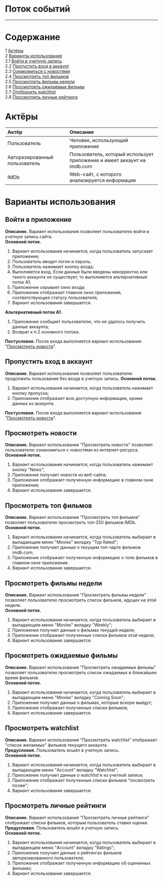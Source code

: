 # Поток событий
---

# Содержание
1 [Актёры](#actors)  
2 [Варианты использования](#use_case)  
2.1 [Войти в учетную запись](#sign_in_to_the_app)  
2.2 [Пропустить вход в аккаунт](#skip_signing_in)  
2.3 [Ознакомиться с новостями](#view_news)  
2.4 [Просмотреть топ фильмов](#view_top_rated)  
2.5 [Просмотреть фильмы недели](#view_weekly)  
2.6 [Просмотреть ожидаемые фильмы](#view_coming_soon)  
2.7 [Отобразить watchlist](#view_watchlist)  
2.8 [Просмотреть личные рейтинги](#view_account_ratings)  

<a name="actors"/>

# Актёры

| Актёр | Описание |
|:--|:--|
| Пользователь | Человек, использующий приложение |
| Авторизированный пользователь | Пользователь, который использует приложение и имеет аккаунт на imdb.com |
| IMDb | Web-сайт, с которого анализируется информация |

<a name="use_case"/>

# Варианты использования

<a name="sign_in_to_the_app"/>

## Войти в приложение

**Описание.** Вариант использования позволяет пользователю войти в учетную запись сайта.  
**Основной поток.** 
1. Вариант использования начинается, когда пользователь запускает приложение;   
2. Пользователь вводит логин и пароль;    
3. Пользователь нажимает кнопку входа;  
4. Выполняется вход. Если данные были введены некорректно или такого аккаунта не существует, то выполняется альтернативный поток А1; 
5. Приложение скрывает окно входа;  
6. Приложение отображает главное окно приложения, соответствующее статусу пользователя; 
7. Вариант использования завершается.   

**Альтернативный поток А1.**
1. Приложение сообщает пользователю, что не удалось получить данные аккаунта;
2. Возврат к п.2 основного потока.

**Постусловия.** После входа выполняется вариант использования "[Просмотреть новости](#view_news)".

<a name="skip_signing_in"/>

## Пропустить вход в аккаунт

**Описание.** Вариант использования позволяет пользователю продолжить пользование без входа в учетную запись. 
**Основной поток.**
1. Вариант использования начинается, когда пользователь нажимает кнопку пропуска;   
2. Приложение отображает всю доступную информацию, кроме данных из аккаунта.    

**Постусловия.** После входа выполняется вариант использования "[Просмотреть новости](#view_news)".

<a name="view_news"/>

## Просмотреть новости

**Описание.** Вариант использования "Просмотреть новости" позволяет пользователю ознакомиться с новостями из интернет-ресурса.  
**Основной поток.** 
1. Вариант использования начинается, когда пользователь нажимает кнопку "News";
2. Приложение получает новости из веб-сайта;    
3. Приложение отображает полученную информацию в главном окне приложения; 
4. Вариант использования завершается.  


<a name="view_top_rated"/>

## Просмотреть топ фильмов

**Описание.** Вариант использования "Просмотреть топ фильмов" позволяет пользователю просмотреть топ-250 фильмов IMDb.  
**Основной поток.** 
1. Вариант использования начинается, когда пользователь выбирает в выпадающем меню "Movies" вкладку "Top Rated"; 
2. Приложение получает данные о текущем топ-чарте фильмов imdb.com; 
3. Приложение отображает полученную информацию о топе фильмов в главном окне приложения.    
4. Вариант использования завершается.   

<a name="view_weekly"/>

## Просмотреть фильмы недели

**Описание.** Вариант использования "Просмотреть фильмы недели" позволяет пользователю просмотреть список фильмов, идущих на этой неделе.   
**Основной поток.**
1. Вариант использования начинается, когда пользователь выбирает в выпадающем меню "Movies" вкладку "Weekly"; 
2. Приложение получает данные о фильмах текущей недели; 
3. Приложение отображает полученные списки фильмов этой недели; 
4. Вариант использования завершается.   

<a name="view_coming_soon"/>

## Просмотреть ожидаемые фильмы

**Описание.** Вариант использования "Просмотреть ожидаемые фильмы" позволяет пользователю просмотреть список ожидаемых в ближайшее время фильмов.  
**Основной поток.**
1. Вариант использования начинается, когда пользователь выбирает в выпадающем меню "Movies" вкладку "Coming Soon"; 
2. Приложение получает данные о фильмах, которые вскоре выйдут; 
3. Приложение отображает полученные списки фильмов; 
4. Вариант использования завершается.  

<a name="view_watchlist"/>

## Просмотреть watchlist

**Описание.** Вариант использования "Просмотреть watchlist" отображает "список желаемых" фильмов текущего аккаунта.  
**Предусловия.** Пользователь вошёл в учетную запись.  
**Основной поток.**
1. Вариант использования начинается, когда пользователь выбирает в выпадающем меню "Account" вкладку "Watchlist"; 
2. Приложение получает данные о watchlist'е из учетной записи; 
3. Приложение отображает полученные списки фильмов "посмотреть позже"; 
4. Вариант использования завершается.  

<a name="view_ratings"/>

## Просмотреть личные рейтинги

**Описание.** Вариант использования "Просмотреть личные рейтинги" отображает списки фильмов, которым пользователь ставил оценки.  
**Предусловия.** Пользователь вошёл в учетную запись.  
**Основной поток.**
1. Вариант использования начинается, когда пользователь выбирает в выпадающем меню "Account" вкладку "Ratings"; 
2. Приложение получает данные о рейтингах фильмов авторизированного пользователя; 
3. Приложение отображает полученную информацию об оцененных фильмах; 
4. Вариант использования завершается.  
